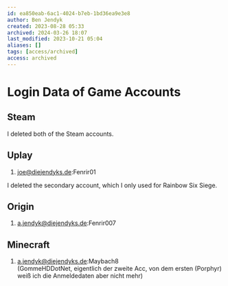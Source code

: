 ```yaml
---
id: ea850eab-6ac1-4024-b7eb-1bd36ea9e3e8
author: Ben Jendyk
created: 2023-08-28 05:33
archived: 2024-03-26 18:07
last_modified: 2023-10-21 05:04
aliases: []
tags: [access/archived]
access: archived
---
```


# Login Data of Game Accounts

## Steam

I deleted both of the Steam accounts.

## Uplay

1. joe@diejendyks.de:Fenrir01

I deleted the secondary account, which I only used for Rainbow Six Siege.

## Origin

1. a.jendyk@diejendyks.de:Fenrir007

## Minecraft

1. a.jendyk@diejendyks.de:Maybach8  
(GommeHDDotNet, eigentlich der zweite Acc, von dem ersten (Porphyr) weiß ich die Anmeldedaten aber nicht mehr)
